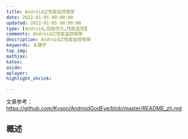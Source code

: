 ```yaml
---
title: Android之性能监控框架
date: 2022-01-05 00:00:00
updated: 2022-01-05 00:00:00
type: [Android,性能优化,性能监控]
comments: Android之性能监控框架
description: Android之性能监控框架
keywords: 关键字
top_img:
mathjax:
katex:
aside:
aplayer:
highlight_shrink:

---
```


文章参考：https://github.com/Kyson/AndroidGodEye/blob/master/README_zh.md



## 概述

